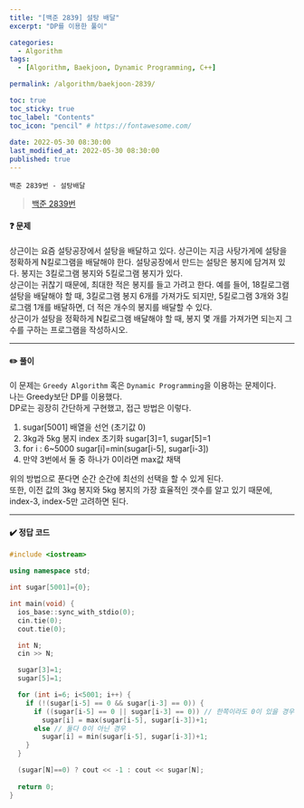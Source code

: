 ```yaml
---
title: "[백준 2839] 설탕 배달"
excerpt: "DP를 이용한 풀이"

categories:
  - Algorithm
tags:
  - [Algorithm, Baekjoon, Dynamic Programming, C++]

permalink: /algorithm/baekjoon-2839/

toc: true
toc_sticky: true
toc_label: "Contents"
toc_icon: "pencil" # https://fontawesome.com/
 
date: 2022-05-30 08:30:00
last_modified_at: 2022-05-30 08:30:00
published: true
---
```


`백준 2839번 - 설탕배달`  

> [백준 2839번](https://www.acmicpc.net/problem/2839)  
 
#### ❓ 문제

상근이는 요즘 설탕공장에서 설탕을 배달하고 있다. 상근이는 지금 사탕가게에 설탕을 정확하게 N킬로그램을 배달해야 한다. 설탕공장에서 만드는 설탕은 봉지에 담겨져 있다. 봉지는 3킬로그램 봉지와 5킬로그램 봉지가 있다.   
상근이는 귀찮기 때문에, 최대한 적은 봉지를 들고 가려고 한다. 예를 들어, 18킬로그램 설탕을 배달해야 할 때, 3킬로그램 봉지 6개를 가져가도 되지만, 5킬로그램 3개와 3킬로그램 1개를 배달하면, 더 적은 개수의 봉지를 배달할 수 있다.  
상근이가 설탕을 정확하게 N킬로그램 배달해야 할 때, 봉지 몇 개를 가져가면 되는지 그 수를 구하는 프로그램을 작성하시오.  

---  

#### ✏️ 풀이

이 문제는 `Greedy Algorithm` 혹은 `Dynamic Programming`을 이용하는 문제이다.  
나는 Greedy보단 DP를 이용했다.  
DP로는 굉장히 간단하게 구현했고, 접근 방법은 이렇다.  

1. sugar[5001] 배열을 선언 (초기값 0)  
2. 3kg과 5kg 봉지 index 초기화 sugar[3]=1, sugar[5]=1  
3. for i : 6~5000 sugar[i]=min(sugar[i-5], sugar[i-3])  
4. 만약 3번에서 둘 중 하나가 0이라면 max값 채택  

위의 방법으로 푼다면 순간 순간에 최선의 선택을 할 수 있게 된다.  
또한, 이전 값의 3kg 봉지와 5kg 봉지의 가장 효율적인 갯수를 알고 있기 때문에, index-3, index-5만 고려하면 된다.  

---  

#### ✔️ 정답 코드

```cpp
#include <iostream>

using namespace std;

int sugar[5001]={0};

int main(void) {
  ios_base::sync_with_stdio(0);
  cin.tie(0);
  cout.tie(0);

  int N;
  cin >> N;

  sugar[3]=1;
  sugar[5]=1;

  for (int i=6; i<5001; i++) {
    if (!(sugar[i-5] == 0 && sugar[i-3] == 0)) {
      if ((sugar[i-5] == 0 || sugar[i-3] == 0)) // 한쪽이라도 0이 있을 경우
        sugar[i] = max(sugar[i-5], sugar[i-3])+1;    
      else // 둘다 0이 아닌 경우
        sugar[i] = min(sugar[i-5], sugar[i-3])+1;
    }
  }

  (sugar[N]==0) ? cout << -1 : cout << sugar[N];
  
  return 0;
}
```